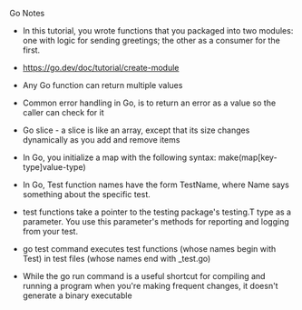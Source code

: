 Go Notes

* In this tutorial, you wrote functions that you packaged into two modules: one with logic for sending greetings; the other as a consumer for the first.
* https://go.dev/doc/tutorial/create-module 

* Any Go function can return multiple values
* Common error handling in Go, is to return an error as a value so the caller can check for it
* Go slice - a slice is like an array, except that its size changes dynamically as you add and remove items
* In Go, you initialize a map with the following syntax: make(map[key-type]value-type)
* In Go, Test function names have the form TestName, where Name says something about the specific test. 
* test functions take a pointer to the testing package's testing.T type as a parameter. You use this parameter's methods for reporting and logging from your test.
* go test command executes test functions (whose names begin with Test) in test files (whose names end with _test.go)
* While the go run command is a useful shortcut for compiling and running a program when you're making frequent changes, it doesn't generate a binary executable